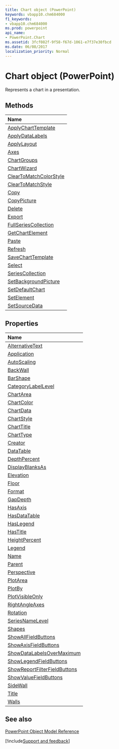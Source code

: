 ```yaml
---
title: Chart object (PowerPoint)
keywords: vbapp10.chm684000
f1_keywords:
- vbapp10.chm684000
ms.prod: powerpoint
api_name:
- PowerPoint.Chart
ms.assetid: 3fcf082f-9f58-f67d-1061-e7f37e30fbcd
ms.date: 06/08/2017
localization_priority: Normal
---
```



# Chart object (PowerPoint)

Represents a chart in a presentation.


## Methods



|Name|
|:-----|
|[ApplyChartTemplate](PowerPoint.Chart.ApplyChartTemplate.md)|
|[ApplyDataLabels](PowerPoint.Chart.ApplyDataLabels.md)|
|[ApplyLayout](PowerPoint.Chart.ApplyLayout.md)|
|[Axes](PowerPoint.Chart.Axes.md)|
|[ChartGroups](PowerPoint.Chart.ChartGroups.md)|
|[ChartWizard](PowerPoint.Chart.ChartWizard.md)|
|[ClearToMatchColorStyle](PowerPoint.chart.cleartomatchcolorstyle.md)|
|[ClearToMatchStyle](PowerPoint.Chart.ClearToMatchStyle.md)|
|[Copy](PowerPoint.Chart.Copy.md)|
|[CopyPicture](PowerPoint.Chart.CopyPicture.md)|
|[Delete](PowerPoint.Chart.Delete.md)|
|[Export](PowerPoint.Chart.Export.md)|
|[FullSeriesCollection](PowerPoint.chart.fullseriescollection.md)|
|[GetChartElement](PowerPoint.Chart.GetChartElement.md)|
|[Paste](PowerPoint.Chart.Paste.md)|
|[Refresh](PowerPoint.Chart.Refresh.md)|
|[SaveChartTemplate](PowerPoint.Chart.SaveChartTemplate.md)|
|[Select](PowerPoint.Chart.Select.md)|
|[SeriesCollection](PowerPoint.Chart.SeriesCollection.md)|
|[SetBackgroundPicture](PowerPoint.Chart.SetBackgroundPicture.md)|
|[SetDefaultChart](PowerPoint.Chart.SetDefaultChart.md)|
|[SetElement](PowerPoint.Chart.SetElement.md)|
|[SetSourceData](PowerPoint.Chart.SetSourceData.md)|

## Properties



|Name|
|:-----|
|[AlternativeText](PowerPoint.Chart.AlternativeText.md)|
|[Application](PowerPoint.Chart.Application.md)|
|[AutoScaling](PowerPoint.Chart.AutoScaling.md)|
|[BackWall](PowerPoint.Chart.BackWall.md)|
|[BarShape](PowerPoint.Chart.BarShape.md)|
|[CategoryLabelLevel](PowerPoint.chart.categorylabellevel.md)|
|[ChartArea](PowerPoint.Chart.ChartArea.md)|
|[ChartColor](PowerPoint.chart.chartcolor.md)|
|[ChartData](PowerPoint.Chart.ChartData.md)|
|[ChartStyle](PowerPoint.Chart.ChartStyle.md)|
|[ChartTitle](PowerPoint.Chart.ChartTitle.md)|
|[ChartType](PowerPoint.Chart.ChartType.md)|
|[Creator](PowerPoint.Chart.Creator.md)|
|[DataTable](PowerPoint.Chart.DataTable.md)|
|[DepthPercent](PowerPoint.Chart.DepthPercent.md)|
|[DisplayBlanksAs](PowerPoint.Chart.DisplayBlanksAs.md)|
|[Elevation](PowerPoint.Chart.Elevation.md)|
|[Floor](PowerPoint.Chart.Floor.md)|
|[Format](PowerPoint.Chart.Format.md)|
|[GapDepth](PowerPoint.Chart.GapDepth.md)|
|[HasAxis](PowerPoint.Chart.HasAxis.md)|
|[HasDataTable](PowerPoint.Chart.HasDataTable.md)|
|[HasLegend](PowerPoint.Chart.HasLegend.md)|
|[HasTitle](PowerPoint.Chart.HasTitle.md)|
|[HeightPercent](PowerPoint.Chart.HeightPercent.md)|
|[Legend](PowerPoint.Chart.Legend.md)|
|[Name](PowerPoint.Chart.Name.md)|
|[Parent](PowerPoint.Chart.Parent.md)|
|[Perspective](PowerPoint.Chart.Perspective.md)|
|[PlotArea](PowerPoint.Chart.PlotArea.md)|
|[PlotBy](PowerPoint.Chart.PlotBy.md)|
|[PlotVisibleOnly](PowerPoint.Chart.PlotVisibleOnly.md)|
|[RightAngleAxes](PowerPoint.Chart.RightAngleAxes.md)|
|[Rotation](PowerPoint.Chart.Rotation.md)|
|[SeriesNameLevel](PowerPoint.chart.seriesnamelevel.md)|
|[Shapes](PowerPoint.Chart.Shapes.md)|
|[ShowAllFieldButtons](PowerPoint.Chart.ShowAllFieldButtons.md)|
|[ShowAxisFieldButtons](PowerPoint.Chart.ShowAxisFieldButtons.md)|
|[ShowDataLabelsOverMaximum](PowerPoint.Chart.ShowDataLabelsOverMaximum.md)|
|[ShowLegendFieldButtons](PowerPoint.Chart.ShowLegendFieldButtons.md)|
|[ShowReportFilterFieldButtons](PowerPoint.Chart.ShowReportFilterFieldButtons.md)|
|[ShowValueFieldButtons](PowerPoint.Chart.ShowValueFieldButtons.md)|
|[SideWall](PowerPoint.Chart.SideWall.md)|
|[Title](PowerPoint.Chart.Title.md)|
|[Walls](PowerPoint.Chart.Walls.md)|

## See also


[PowerPoint Object Model Reference](overview/PowerPoint/object-model.md)

[!include[Support and feedback](~/includes/feedback-boilerplate.md)]
